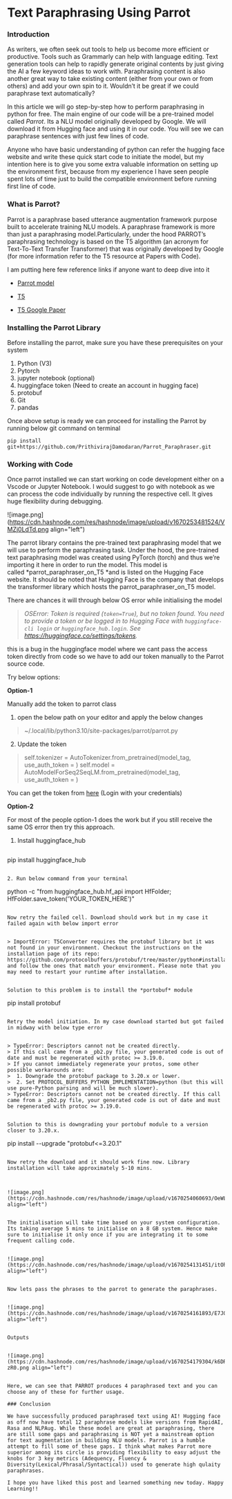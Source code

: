 # Text Paraphrasing Using Parrot

### Introduction

As writers, we often seek out tools to help us become more efficient or productive. Tools such as Grammarly can help with language editing. Text generation tools can help to rapidly generate original contents by just giving the AI a few keyword ideas to work with. Paraphrasing content is also another great way to take existing content (either from your own or from others) and add your own spin to it. Wouldn’t it be great if we could paraphrase text automatically?

In this article we will go step-by-step how to perform paraphrasing in python for free. The main engine of our code will be a pre-trained model called *Parrot*. Its a NLU model originally developed by Google. We will download it from Hugging face and using it in our code. You will see we can paraphrase sentences with just few lines of code.

Anyone who have basic understanding of python can refer the hugging face website and write these quick start code to initiate the model, but my intention here is to give you some extra valuable information on setting up the environment first, because from my experience I have seen people spent lots of time just to build the compatible environment before running first line of code. 

### What is Parrot?

Parrot is a paraphrase based utterance augmentation framework purpose built to accelerate training NLU models. A paraphrase framework is more than just a paraphrasing model.Particularly, under the hood PARROT’s paraphrasing technology is based on the T5 algorithm (an acronym for Text-To-Text Transfer Transformer) that was originally developed by Google (for more information refer to the T5 resource at Papers with Code).

I am putting here few reference links if anyone want to deep dive into it

- [Parrot model](https://github.com/PrithivirajDamodaran/Parrot)

- [T5](https://github.com/google-research/text-to-text-transfer-transformer)

- [T5 Google Paper](https://paperswithcode.com/method/t5)


### Installing the Parrot Library

Before installing the parrot, make sure you have these prerequisites on your system

1. Python (V3)
2. Pytorch
3. jupyter notebook (optional)
4. huggingface token (Need to create an account in hugging face)
5. protobuf
6. Git
7. pandas


Once above setup is ready we can proceed for installing the Parrot by running below git command on terminal

```
pip install git+https://github.com/PrithivirajDamodaran/Parrot_Paraphraser.git
```

### Working with Code

Once parrot installed we can start working on code development either on a Vscode or Jupyter Notebook. I would suggest to go with notebook as we can process the code individually by running the respective cell. It gives huge flexibility during debugging. 


![image.png](https://cdn.hashnode.com/res/hashnode/image/upload/v1670253481524/VMZj0LdTd.png align="left")


The parrot library contains the pre-trained text paraphrasing model that we will use to perform the paraphrasing task. Under the hood, the pre-trained text paraphrasing model was created using PyTorch (torch) and thus we’re importing it here in order to run the model. This model is called *parrot_paraphraser_on_T5 *and is listed on the Hugging Face website. It should be noted that Hugging Face is the company that develops the transformer library which hosts the parrot_paraphraser_on_T5 model.


There are chances it will through below OS error while initialising the model



> *OSError: Token is required (`token=True`), but no token found. You need to provide a token or be logged in to Hugging Face with `huggingface-cli login` or `huggingface_hub.login`. See https://huggingface.co/settings/tokens.*


this is a bug in the huggingface model where we cant pass the access token directly from code so we have to add our token manually to the Parrot source code.

Try below options:

**Option-1**

Manually add the token to parrot class

1. open the below path on your editor and apply the below changes

> ~/.local/lib/python3.10/site-packages/parrot/parrot.py

2. Update the token

> self.tokenizer = AutoTokenizer.from_pretrained(model_tag, use_auth_token = <your token>)
> self.model     = AutoModelForSeq2SeqLM.from_pretrained(model_tag, use_auth_token = <your token>)


You can get the token from [here](https://huggingface.co/settings/tokens) 
(Login with your credentials)


**Option-2**

For most of the people option-1 does the work but if you still receive the same OS error then try this approach.

1. Install huggingface_hub

	```
pip install huggingface_hub
```

2. Run below command from your terminal

```
python -c "from huggingface_hub.hf_api import HfFolder; HfFolder.save_token('YOUR_TOKEN_HERE')"
```

Now retry the failed cell. Download should work but in my case it failed again with below import error 


> ImportError: T5Converter requires the protobuf library but it was not found in your environment. Checkout the instructions on the installation page of its repo: https://github.com/protocolbuffers/protobuf/tree/master/python#installation and follow the ones that match your environment. Please note that you may need to restart your runtime after installation.


Solution to this problem is to install the *portobuf* module

```
pip install protobuf
```

Retry the model initiation. In my case download started but got failed in midway with below type error


> TypeError: Descriptors cannot not be created directly.
> If this call came from a _pb2.py file, your generated code is out of date and must be regenerated with protoc >= 3.19.0.
> If you cannot immediately regenerate your protos, some other possible workarounds are:
>  1. Downgrade the protobuf package to 3.20.x or lower.
>  2. Set PROTOCOL_BUFFERS_PYTHON_IMPLEMENTATION=python (but this will use pure-Python parsing and will be much slower).
> TypeError: Descriptors cannot not be created directly. If this call came from a _pb2.py file, your generated code is out of date and must be regenerated with protoc >= 3.19.0.


Solution to this is downgrading your portobuf module to a version closer to 3.20.x.

```
pip install --upgrade "protobuf<=3.20.1"
```

Now retry the download and it should work fine now. Library installation will take approximately 5-10 mins.



![image.png](https://cdn.hashnode.com/res/hashnode/image/upload/v1670254060693/OeWLmX_LY.png align="left")


The initialisation will take time based on your system configuration. Its taking average 5 mins to initialise on a 8 GB system. Hence make sure to initialise it only once if you are integrating it to some frequent calling code.


![image.png](https://cdn.hashnode.com/res/hashnode/image/upload/v1670254131451/itOhPzhz8.png align="left")


Now lets pass the phrases to the parrot to generate the paraphrases.


![image.png](https://cdn.hashnode.com/res/hashnode/image/upload/v1670254161893/E7JQRqgck.png align="left")


Outputs


![image.png](https://cdn.hashnode.com/res/hashnode/image/upload/v1670254179304/k6DR0-zR0.png align="left")


Here, we can see that PARROT produces 4 paraphrased text and you can choose any of these for further usage.

### Conclusion

We have successfully produced paraphrased text using AI! Hugging face as off now have total 12 paraphrase models like versions from RapidAI, Rasa and NLPAug. While these model are great at paraphrasing, there are still some gaps and paraphrasing is NOT yet a mainstream option for text augmentation in building NLU models. Parrot is a humble attempt to fill some of these gaps. I think what makes Parrot more superior among its circle is providing flexibility to easy adjust the knobs for 3 key metrics (Adequency, Fluency & Diversity(Lexical/Phrasal/Syntactical)) used to generate high qulaity paraphrases.

I hope you have liked this post and learned something new today. Happy Learning!!





